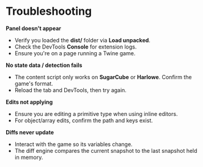 # Troubleshooting

**Panel doesn't appear**

- Verify you loaded the **dist/** folder via **Load unpacked**.
- Check the DevTools **Console** for extension logs.
- Ensure you're on a page running a Twine game.

**No state data / detection fails**

- The content script only works on **SugarCube** or **Harlowe**. Confirm the game's format.
- Reload the tab and DevTools, then try again.

**Edits not applying**

- Ensure you are editing a primitive type when using inline editors.
- For object/array edits, confirm the path and keys exist.

**Diffs never update**

- Interact with the game so its variables change.
- The diff engine compares the current snapshot to the last snapshot held in memory.
